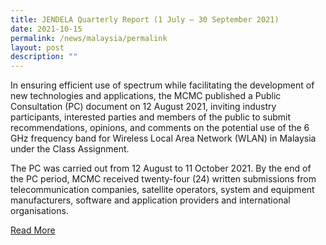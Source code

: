 ```yaml
---
title: JENDELA Quarterly Report (1 July – 30 September 2021)
date: 2021-10-15
permalink: /news/malaysia/permalink
layout: post
description: ""
---
```


In ensuring efficient use of spectrum while facilitating the development of new technologies and applications, the MCMC published a Public Consultation (PC) document on 12 August 2021, inviting industry participants, interested parties and members of the public to submit recommendations, opinions, and comments on the potential use of the 6 GHz frequency band for Wireless Local Area Network (WLAN) in Malaysia under the Class Assignment.

The PC was carried out from 12 August to 11 October 2021. By the end of the PC period, MCMC received twenty-four (24) written submissions from telecommunication companies, satellite operators, system and equipment manufacturers, software and application providers and international organisations.

[Read More](https://www.mcmc.gov.my/en/spectrum/consultation/public-consultation-on-wireless-local-area-network)